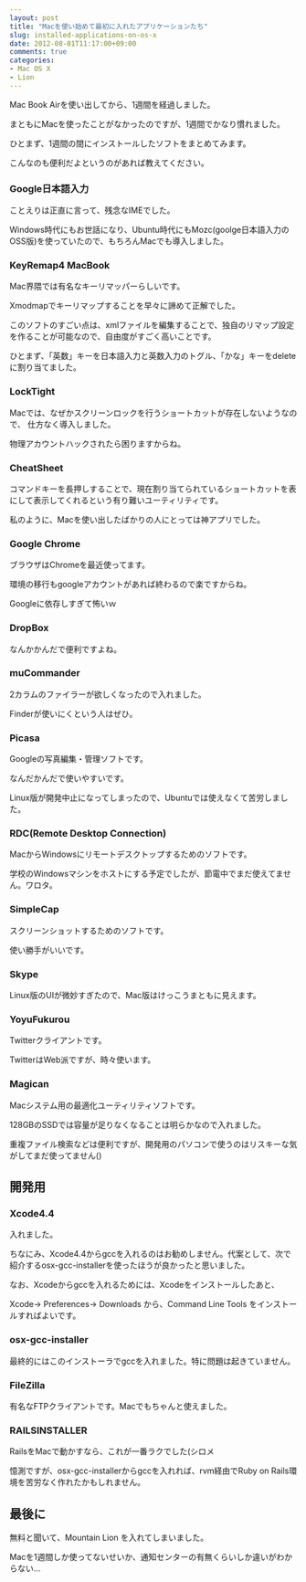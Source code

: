```yaml
---
layout: post
title: "Macを使い始めて最初に入れたアプリケーションたち"
slug: installed-applications-on-os-x
date: 2012-08-01T11:17:00+09:00
comments: true
categories: 
- Mac OS X
- Lion
---
```


Mac Book Airを使い出してから、1週間を経過しました。

まともにMacを使ったことがなかったのですが、1週間でかなり慣れました。

ひとまず、1週間の間にインストールしたソフトをまとめてみます。

こんなのも便利だよというのがあれば教えてください。

### Google日本語入力

ことえりは正直に言って、残念なIMEでした。

Windows時代にもお世話になり、Ubuntu時代にもMozc(goolge日本語入力のOSS版)を使っていたので、もちろんMacでも導入しました。

### KeyRemap4 MacBook

Mac界隈では有名なキーリマッパーらしいです。

Xmodmapでキーリマップすることを早々に諦めて正解でした。

このソフトのすごい点は、xmlファイルを編集することで、独自のリマップ設定を作ることが可能なので、自由度がすごく高いことです。

ひとまず、「英数」キーを日本語入力と英数入力のトグル、「かな」キーをdeleteに割り当てました。

### LockTight

Macでは、なぜかスクリーンロックを行うショートカットが存在しないようなので、
仕方なく導入しました。

物理アカウントハックされたら困りますからね。

<!-- more -->

### CheatSheet

コマンドキーを長押しすることで、現在割り当てられているショートカットを表にして表示してくれるという有り難いユーティリティです。

私のように、Macを使い出したばかりの人にとっては神アプリでした。

### Google Chrome

ブラウザはChromeを最近使ってます。

環境の移行もgoogleアカウントがあれば終わるので楽ですからね。

Googleに依存しすぎて怖いｗ

### DropBox

なんかかんだで便利ですよね。

### muCommander

2カラムのファイラーが欲しくなったので入れました。

Finderが使いにくという人はぜひ。

### Picasa

Googleの写真編集・管理ソフトです。

なんだかんだで使いやすいです。

Linux版が開発中止になってしまったので、Ubuntuでは使えなくて苦労しました。

### RDC(Remote Desktop Connection)

MacからWindowsにリモートデスクトップするためのソフトです。

学校のWindowsマシンをホストにする予定でしたが、節電中でまだ使えてません。ワロタ。

### SimpleCap

スクリーンショットするためのソフトです。

使い勝手がいいです。

### Skype

Linux版のUIが微妙すぎたので、Mac版はけっこうまともに見えます。

### YoyuFukurou

Twitterクライアントです。

TwitterはWeb派ですが、時々使います。

### Magican

Macシステム用の最適化ユーティリティソフトです。

128GBのSSDでは容量が足りなくなることは明らかなので入れました。

重複ファイル検索などは便利ですが、開発用のパソコンで使うのはリスキーな気がしてまだ使ってません()

## 開発用

### Xcode4.4

入れました。

ちなにみ、Xcode4.4からgccを入れるのはお勧めしません。代案として、次で紹介するosx-gcc-installerを使ったほうが良かったと思いました。

なお、Xcodeからgccを入れるためには、Xcodeをインストールしたあと、

Xcode-> Preferences-> Downloads から、Command Line Tools をインストールすればよいです。

### osx-gcc-installer

最終的にはこのインストーラでgccを入れました。特に問題は起きていません。

### FileZilla

有名なFTPクライアントです。Macでもちゃんと使えました。

### RAILSINSTALLER

RailsをMacで動かすなら、これが一番ラクでした(シロメ

憶測ですが、osx-gcc-installerからgccを入れれば、rvm経由でRuby on Rails環境を苦労なく作れたかもしれません。

## 最後に

無料と聞いて、Mountain Lion を入れてしまいました。

Macを1週間しか使ってないせいか、通知センターの有無くらいしか違いがわからない…
